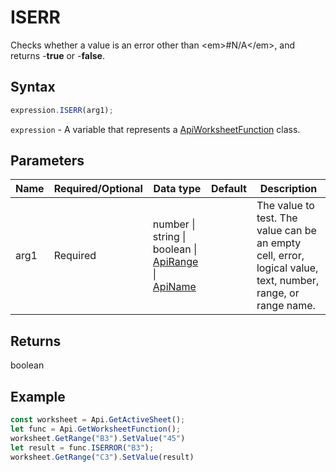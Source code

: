 # ISERR

Checks whether a value is an error other than &lt;em&gt;#N/A&lt;/em&gt;, and returns -**true** or -**false**.

## Syntax

```javascript
expression.ISERR(arg1);
```

`expression` - A variable that represents a [ApiWorksheetFunction](../ApiWorksheetFunction.md) class.

## Parameters

| **Name** | **Required/Optional** | **Data type** | **Default** | **Description** |
| ------------- | ------------- | ------------- | ------------- | ------------- |
| arg1 | Required | number \| string \| boolean \| [ApiRange](../../ApiRange/ApiRange.md) \| [ApiName](../../ApiName/ApiName.md) |  | The value to test. The value can be an empty cell, error, logical value, text, number, range, or range name. |

## Returns

boolean

## Example



```javascript editor-xlsx
const worksheet = Api.GetActiveSheet();
let func = Api.GetWorksheetFunction();
worksheet.GetRange("B3").SetValue("45")
let result = func.ISERROR("B3");
worksheet.GetRange("C3").SetValue(result)

```
